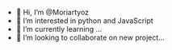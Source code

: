 - 👋 Hi, I’m @Moriartyoz
- 👀 I’m interested in python and JavaScript 
- 🌱 I’m currently learning ...
- 💞️ I’m looking to collaborate on new project...

<!---
Moriartyoz/Moriartyoz is a ✨ special ✨ repository because its `README.md` (this file) appears on your GitHub profile.
You can click the Preview link to take a look at your changes.
--->

